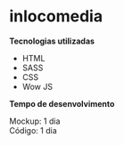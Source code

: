 # inlocomedia

**Tecnologias utilizadas**

- HTML
- SASS
- CSS
- Wow JS

**Tempo de desenvolvimento**

Mockup: 1 dia  
Código: 1 dia

